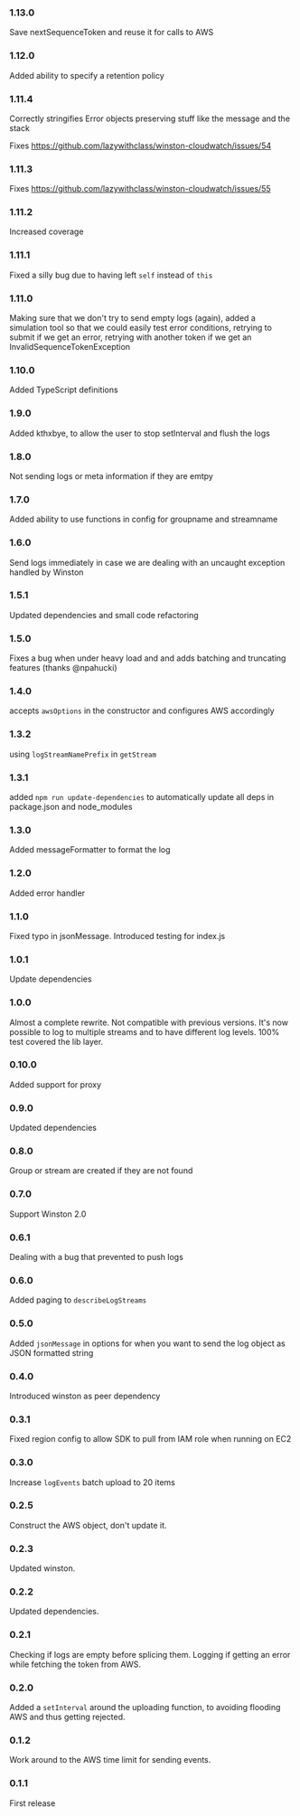 ### 1.13.0

Save nextSequenceToken and reuse it for calls to AWS

### 1.12.0

Added ability to specify a retention policy

### 1.11.4

Correctly stringifies Error objects preserving stuff like the message and the stack

Fixes https://github.com/lazywithclass/winston-cloudwatch/issues/54

### 1.11.3

Fixes https://github.com/lazywithclass/winston-cloudwatch/issues/55

### 1.11.2

Increased coverage

### 1.11.1

Fixed a silly bug due to having left `self` instead of `this`

### 1.11.0

Making sure that we don't try to send empty logs (again), added a simulation tool
so that we could easily test error conditions, retrying to submit if we get an
error, retrying with another token if we get an InvalidSequenceTokenException

### 1.10.0

Added TypeScript definitions

### 1.9.0

Added kthxbye, to allow the user to stop setInterval and flush the logs

### 1.8.0

Not sending logs or meta information if they are emtpy

### 1.7.0

Added ability to use functions in config for groupname and streamname

### 1.6.0

Send logs immediately in case we are dealing with an uncaught exception handled
by Winston

### 1.5.1

Updated dependencies and small code refactoring

### 1.5.0

Fixes a bug when under heavy load and and adds batching and truncating features
(thanks @npahucki)

### 1.4.0

accepts `awsOptions` in the constructor and configures AWS accordingly

### 1.3.2

using `logStreamNamePrefix` in `getStream`

### 1.3.1

added `npm run update-dependencies` to automatically update all deps in 
package.json and node_modules

### 1.3.0

Added messageFormatter to format the log

### 1.2.0

Added error handler

### 1.1.0

Fixed typo in jsonMessage. Introduced testing for index.js

### 1.0.1

Update dependencies

### 1.0.0

Almost a complete rewrite. Not compatible with previous versions.
It's now possible to log to multiple streams and to have different
log levels.
100% test covered the lib layer.

### 0.10.0

Added support for proxy

### 0.9.0

Updated dependencies

### 0.8.0

Group or stream are created if they are not found

### 0.7.0

Support Winston 2.0

### 0.6.1

Dealing with a bug that prevented to push logs

### 0.6.0

Added paging to `describeLogStreams`

### 0.5.0

Added `jsonMessage` in options for when you want to send the log object as JSON 
formatted string

### 0.4.0

Introduced winston as peer dependency

### 0.3.1

Fixed region config to allow SDK to pull from IAM role when running on EC2

### 0.3.0

Increase `logEvents` batch upload to 20 items

### 0.2.5

Construct the AWS object, don't update it.

### 0.2.3

Updated winston.

### 0.2.2

Updated dependencies.

### 0.2.1

Checking if logs are empty before splicing them.
Logging if getting an error while fetching the token from AWS.

### 0.2.0

Added a `setInterval` around the uploading function, to avoiding flooding AWS 
and thus getting rejected.

### 0.1.2

Work around to the AWS time limit for sending events.

### 0.1.1

First release
